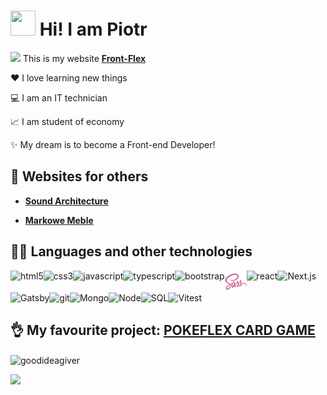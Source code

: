   # <img src="https://media.giphy.com/media/hvRJCLFzcasrR4ia7z/giphy.gif" height="40px" width="40px"> Hi! I am Piotr
  

<img src="https://user-images.githubusercontent.com/77500425/161307145-c9ec8a62-de4a-43a3-8bf1-98cf04cc1477.png" width="20px"> This is my website [**Front-Flex**](https://frontflex.netlify.app) 

❤️ I love learning new things 

💻 I am an IT technician 




📈 I am student of economy

✨ My dream is to become a Front-end Developer!

## 🧾 Websites for others

 - [**Sound Architecture**](https://soundarchitecture.netlify.app)

 - [**Markowe Meble**](https://markowe-meble.com.pl)

## 👨‍💻 Languages and other technologies 
<img src="https://user-images.githubusercontent.com/77500425/161312332-1842468e-46e2-4dc6-8996-4b4cc28bc4fd.png" alt="html5" height="35"  align="left" title="HTML"/><img src="https://user-images.githubusercontent.com/77500425/161312398-ceb134e4-5c2f-41c6-b58c-ccb7329528ba.png" alt="css3" height="35"  align="left" title="CSS"/>
<img src="https://user-images.githubusercontent.com/77500425/161312230-36d37ac5-8801-4313-a68c-c5695c429b70.png" alt="javascript" height="35" align="left" title="JS"/>
<img src="https://user-images.githubusercontent.com/77500425/161311954-e03613e7-54b2-4d1b-ac2e-559f8c1e9f2d.png" alt="typescript" height="35"  align="left" title="TS"/>
<img src="https://user-images.githubusercontent.com/77500425/161311874-2582135f-2ad4-420c-8c77-dd60594871e1.png" alt="bootstrap" height="35"  align="left"/>
<img src="https://raw.githubusercontent.com/devicons/devicon/master/icons/sass/sass-original.svg" alt="sass"  height="35" align="left"/>
<img src="https://user-images.githubusercontent.com/77500425/161312615-f3961568-28bb-48fa-9d95-93ecd61337b3.png" alt="react"  height="35" align="left"/>
<img src="https://user-images.githubusercontent.com/77500425/161314348-bd1a1db1-cf7d-4a7d-a870-25f357a2a03d.png" alt="Next.js" height="35"  align="left" title="NextJS"/>
<img src="https://user-images.githubusercontent.com/77500425/161312978-1f37569f-b06b-45a7-81c0-4e7353264960.svg" alt="Gatsby"  height="35" align="left"/>
<img src="https://www.vectorlogo.zone/logos/git-scm/git-scm-icon.svg" alt="git"  height="35" align="left"/>
<img src="https://user-images.githubusercontent.com/77500425/161313295-a11c936d-a0b3-4bb6-84c1-9ea3c459c3b8.png" alt="Mongo"  height="35" align="left"/>
<img src="https://user-images.githubusercontent.com/77500425/161312763-dd21dc88-2b1a-4a66-896b-8ce02e0c6a8c.png" alt="Node"  height="35" align="left"/>
<img alt="Vitest" height="35px" src="https://vitest.dev/logo.svg" title="Vitest"/>
<img src="https://user-images.githubusercontent.com/77500425/161314431-3f4833dd-b483-4308-bebf-4348b9d3c7bd.png" alt="SQL" height="35"  align="left" title="MySQL and SQL"/>



## 👌 My favourite project: [**POKEFLEX CARD GAME**](https://poke-flex.netlify.app) 



<img align="center" src="https://github-readme-stats.vercel.app/api/top-langs?username=Piotrko64&show_icons=true&locale=en&layout=compact" alt="goodideagiver" />
<!-- 
## 🎯 My next goals 

<!-- 
<img src="https://user-images.githubusercontent.com/77500425/161314456-895abf4c-d1f6-4819-a053-f35919c6ee42.png" alt="rxjs" height="40"  align="left" title="Reactive programming"/>
<img src="https://user-images.githubusercontent.com/77500425/162248968-1306a5a9-1683-4764-8608-95eeed00d10e.png" alt="angular" height="40"  align="left" title="I would like write better code with Angular framework"/> -->
<!-- <img src="https://user-images.githubusercontent.com/77500425/162248842-39e68a01-c651-47a4-b670-1b476a974bca.png" alt="Wordpress" height="40"  align="left" title="I want also learn Wordpress"/> -->



<br/>

[![](https://visitcount.itsvg.in/api?id=Piotrko64&label=ProfileViews&color=1&icon=2&pretty=false)](https://visitcount.itsvg.in)

<br/>






